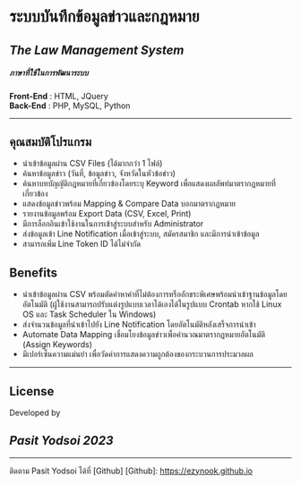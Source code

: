 # ระบบบันทึกข้อมูลข่าวและกฎหมาย
## _The Law Management System_
##### ภาษาที่ใช้ในการพัฒนาระบบ
**Front-End** : HTML, JQuery <br>
**Back-End** : PHP, MySQL, Python

---
## คุณสมบัติโปรแกรม
* นำเข้าข้อมูลผ่าน CSV Files (ได้มากกว่า 1 ไฟล์)
* ค้นหาข้อมูลข่าว (วันที่, ข้อมูลข่าว, จังหวัดในหัวข้อข่าว)
* ค้นหาบทบัญญัติกฎหมายที่เกี่ยวข้องโดยระบุ Keyword เพื่อแสดงผลลัพท์มาตรากฎหมายที่เกี่ยวข้อง
* แสดงข้อมูลข่าวพร้อม Mapping & Compare Data บอกมาตรากฏหมาย
* รายงานข้อมูลพร้อม Export Data (CSV, Excel, Print)
* มีการล็อกอินเข้าใช้งานในการเข้าสู่ระบบสำหรับ Administrator
* ส่งข้อมูลเข้า Line Notification เมื่อเข้าสู่ระบบ, สมัครสมาชิก และมีการนำเข้าข้อมูล
* สามารถเพิ่ม Line Token ID ได้ไม่จำกัด
## Benefits 
* นำเข้าข้อมูลผ่าน CSV พร้อมตัดคำหาคำที่ไม่ต้องการหรืออักขระพิเศษพร้อมนำเข้าฐานข้อมูลโดยอัตโนมัติ (ผู้ใช้งานสามารถปรับแต่งรูปแบบเวลาได้เองได้ในรูปแบบ Crontab หากใช้ Linux OS และ Task Scheduler ใน Windows) 
* ส่งจำนวนข้อมูลที่นำเข้าไปยัง Line Notification โดยอัตโนมัติหลังเสร็จการนำเข้า
* Automate Data Mapping เชื่อมโยงข้อมูลข่าวเพื่อคำนวณมาตรากฏหมายอัตโนมัติ (Assign Keywords)
* มีเปอร์เซ็นความแม่นยำ เพื่อวัดค่าการแสดงความถูกต้องของกระบวนการประมวลผล
---
## License
Developed by
## ***Pasit Yodsoi 2023***
---
ติดตาม Pasit Yodsoi ได้ที่ [Github]
[Github]: https://ezynook.github.io
